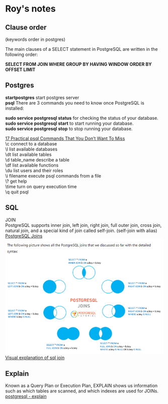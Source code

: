 # Roy's notes

## Clause order
(keywords order in postgres)

The main clauses of a SELECT statement in PostgreSQL are written in the following order:

**SELECT
FROM
JOIN
WHERE
GROUP BY
HAVING
WINDOW
ORDER BY
OFFSET
LIMIT**

## Postgres
**startpostgres** start postgres server  
**psql**
There are 3 commands you need to know once PostgreSQL is installed:

**sudo service postgresql status** for checking the status of your database.
**sudo service postgresql start** to start running your database.  
**sudo service postgresql stop** to stop running your database.

[17 Practical psql Commands That You Don’t Want To Miss](https://www.postgresqltutorial.com/postgresql-administration/psql-commands/)  
\c connect to a database  
\l list available databases  
\dt list available tables  
\d table_name describe a table  
\df list available functions  
\du list users and their roles  
\i filename execute psql commands from a file  
\\? get help  
\time turn on query execution time  
\q quit psql

## SQL
JOIN  
PostgreSQL supports inner join, left join, right join, full outer join, cross join, natural join, and a special kind of join called self-join. (self-join with alias)  
[PostgreSQL Joins](https://www.postgresqltutorial.com/postgresql-tutorial/postgresql-joins/)  
![join tables](https://github.com/roylyh/lighthouse-web-notes/blob/f6a3af66ccc16049ff9fa6e89ffb7035328eff19/docs/jointables.PNG)
[Visual explanation of sql join](https://blog.codinghorror.com/a-visual-explanation-of-sql-joins/)

## Explain
Known as a Query Plan or Execution Plan, EXPLAIN shows us information such as which tables are scanned, and which indexes are used for JOINs.  
[postgresql - explain](https://www.postgresql.org/docs/9.0/sql-explain.html)